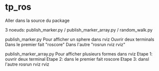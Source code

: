 # tp_ros

Aller dans la source du package

3 noeuds: publish_marker.py / publish_marker_array.py / random_walk.py

publish_marker.py
Pour afficher un sphere dans rviz
Ouvrir deux terminals
Dans le premier fait "roscore"
Dans l'autre "rosrun rviz rviz"

publish_marker_array.py
Pour afficher plusieurs formes dans rviz
Etape 1: ouvrir deux terminal
Etape 2: dans le premier fait roscore
Etape 3: dansl l'autre rosrun rviz rviz


